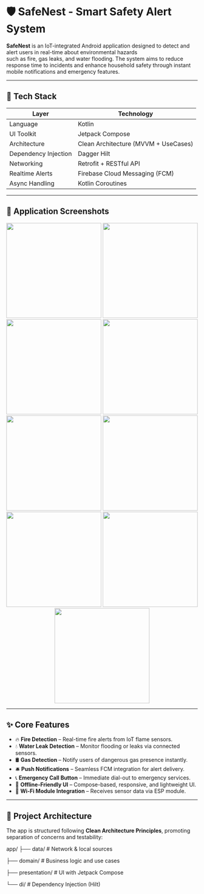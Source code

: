 # 🛡️ SafeNest - Smart Safety Alert System

**SafeNest** is an IoT-integrated Android application designed to detect and alert users in real-time about environmental hazards \
such as fire, gas leaks, and water flooding. The system aims to reduce response time to incidents and enhance household safety through instant mobile notifications and emergency features.

---

## 🚀 Tech Stack

| Layer         | Technology                             |
|---------------|-----------------------------------------|
| Language      | Kotlin                                  |
| UI Toolkit    | Jetpack Compose                         |
| Architecture  | Clean Architecture (MVVM + UseCases)    |
| Dependency Injection | Dagger Hilt                    |
| Networking    | Retrofit + RESTful API                  |
| Realtime Alerts | Firebase Cloud Messaging (FCM)        |
| Async Handling | Kotlin Coroutines                     |

---

## 📱 Application Screenshots

<div align="center">
  <img src="Screenshot%202025-07-07%20100454.png" width="250"/>
  <img src="Screenshot%202025-07-07%20100609.png" width="250"/>
  <img src="Screenshot%202025-07-07%20100631.png" width="250"/>
  <img src="Screenshot%202025-07-07%20100711.png" width="250"/>
  <img src="Screenshot%202025-07-07%20100729.png" width="250"/>
  <img src="Screenshot%202025-07-07%20100805.png" width="250"/>
  <img src="Screenshot%202025-07-07%20100816.png" width="250"/>
  <img src="Screenshot%202025-07-07%20100835.png" width="250"/>
  <img src="Screenshot%202025-07-07%20100851.png" width="250"/>
</div>

---

## ✨ Core Features

- 🔥 **Fire Detection** – Real-time fire alerts from IoT flame sensors.
- 💧 **Water Leak Detection** – Monitor flooding or leaks via connected sensors.
- 🛢️ **Gas Detection** – Notify users of dangerous gas presence instantly.
- 🛎️ **Push Notifications** – Seamless FCM integration for alert delivery.
- 📞 **Emergency Call Button** – Immediate dial-out to emergency services.
- 🧭 **Offline-Friendly UI** – Compose-based, responsive, and lightweight UI.
- 📡 **Wi-Fi Module Integration** – Receives sensor data via ESP module.

---

## 🧠 Project Architecture

The app is structured following **Clean Architecture Principles**, promoting separation of concerns and testability:

app/
├── data/          # Network & local sources

├── domain/        # Business logic and use cases

├── presentation/  # UI with Jetpack Compose

└── di/            # Dependency Injection (Hilt)



